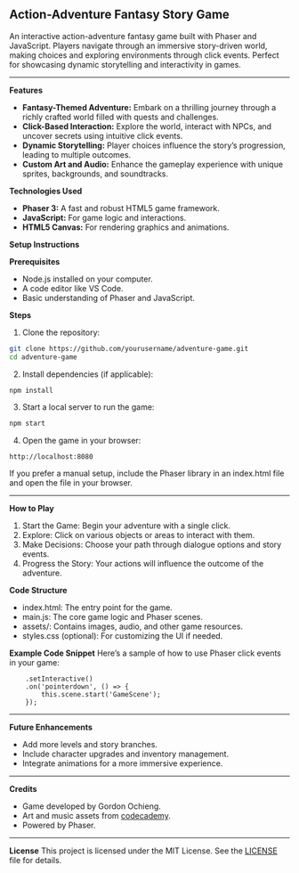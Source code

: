 ## **Action-Adventure Fantasy Story Game**
An interactive action-adventure fantasy game built with Phaser and JavaScript. Players navigate through an immersive story-driven world, making choices and exploring environments through click events. Perfect for showcasing dynamic storytelling and interactivity in games.

---

**Features**
- **Fantasy-Themed Adventure:** Embark on a thrilling journey through a richly crafted world filled with quests and challenges.
- **Click-Based Interaction:** Explore the world, interact with NPCs, and uncover secrets using intuitive click events.
- **Dynamic Storytelling:** Player choices influence the story’s progression, leading to multiple outcomes.
- **Custom Art and Audio:** Enhance the gameplay experience with unique sprites, backgrounds, and soundtracks.

**Technologies Used**
- **Phaser 3:** A fast and robust HTML5 game framework.
- **JavaScript:** For game logic and interactions.
- **HTML5 Canvas:** For rendering graphics and animations.

**Setup Instructions**

 **Prerequisites**
  - Node.js installed on your computer.
  - A code editor like VS Code.
  - Basic understanding of Phaser and JavaScript.

**Steps**
1. Clone the repository:

```bash 
git clone https://github.com/yourusername/adventure-game.git
cd adventure-game
```
2. Install dependencies (if applicable):

```bash
npm install
```

3. Start a local server to run the game:

```bash
npm start
```
4. Open the game in your browser:
```
http://localhost:8080
```
If you prefer a manual setup, include the Phaser library in an index.html file and open the file in your browser.

---

**How to Play**
1. Start the Game: Begin your adventure with a single click.
2. Explore: Click on various objects or areas to interact with them.
3. Make Decisions: Choose your path through dialogue options and story events.
4. Progress the Story: Your actions will influence the outcome of the adventure.

**Code Structure**
- index.html: The entry point for the game.
- main.js: The core game logic and Phaser scenes.
- assets/: Contains images, audio, and other game resources.
- styles.css (optional): For customizing the UI if needed.

**Example Code Snippet**
Here’s a sample of how to use Phaser click events in your game:

```this.add.text(100, 100, 'Click here to start your journey!', { fontSize: '20px', fill: '#ffffff' })  
    .setInteractive()  
    .on('pointerdown', () => {  
        this.scene.start('GameScene');  
    });

```
---
**Future Enhancements**
- Add more levels and story branches.
- Include character upgrades and inventory management.
- Integrate animations for a more immersive experience.

---

**Credits**
- Game developed by Gordon Ochieng.
- Art and music assets from [codecademy](codecademy).
- Powered by Phaser.

--- 

**License**
This project is licensed under the MIT License. See the [LICENSE](LICENSE) file for details.

